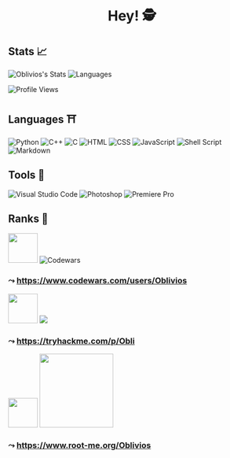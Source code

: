 <h1 align="center"><b>Hey! 🕵️</b></h1>

## Stats 📈

![Oblivios's Stats](https://github-readme-stats.vercel.app/api?username=Oblivios&show_icons=True&theme=react&hide_border=True&count_private=True)                ![Languages](https://github-readme-stats.vercel.app/api/top-langs/?username=Oblivios&show_icons=True&theme=react&hide_border=True&count_private=True)

![Profile Views](https://komarev.com/ghpvc/?username=Oblivios&label=PROFILE+VIEWS)

## Languages ⛩️

![Python](https://img.shields.io/badge/Python-14354C?style=for-the-badge&logo=python&logoColor=white) ![C++](https://img.shields.io/badge/C%2B%2B-00599C?style=for-the-badge&logo=c%2B%2B&logoColor=white) ![C](https://img.shields.io/badge/C-00599C?style=for-the-badge&logo=c&logoColor=white) ![HTML](https://img.shields.io/badge/HTML-239120?style=for-the-badge&logo=html5&logoColor=white) ![CSS](https://img.shields.io/badge/CSS-239120?&style=for-the-badge&logo=css3&logoColor=white) ![JavaScript](https://img.shields.io/badge/JavaScript-323330?style=for-the-badge&logo=javascript&logoColor=F7DF1E) ![Shell Script](https://img.shields.io/badge/Shell_Script-121011?style=for-the-badge&logo=gnu-bash&logoColor=white) ![Markdown](https://img.shields.io/badge/Markdown-000000?style=for-the-badge&logo=markdown&logoColor=white)

## Tools 🌠

![Visual Studio Code](https://badges.aleen42.com/src/visual_studio_code.svg) ![Photoshop](https://aleen42.github.io/badges/src/photoshop.svg) ![Premiere Pro](https://aleen42.github.io/badges/src/premiere.svg)

## Ranks 🌌

<img src="https://user-images.githubusercontent.com/68814228/139562044-db70c962-edf9-467b-b87a-c0859b849bd0.png" width="60" height="60"> ![Codewars](https://github-readme-codewars-stats.herokuapp.com/api/?username=Oblivios&badge&colormode=dark_mode&name_only)
### ⤳ https://www.codewars.com/users/Oblivios

<img src="https://user-images.githubusercontent.com/68814228/139562044-db70c962-edf9-467b-b87a-c0859b849bd0.png" width="60" height="60"> <img src="https://tryhackme.com/p/Obli">
### ⤳ https://tryhackme.com/p/Obli

<img src="https://user-images.githubusercontent.com/68814228/139562044-db70c962-edf9-467b-b87a-c0859b849bd0.png" width="60" height="60"> <img src="https://root-me-badge.cloud.duboc.xyz/storage_clients/e75935e286629f1dd17ec52a8166545f/static_badge_dark.png" height=150/>
### ⤳ https://www.root-me.org/Oblivios
